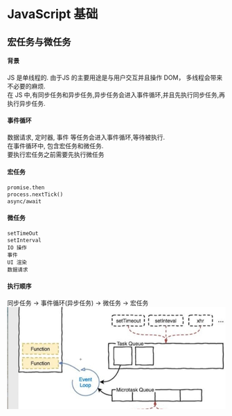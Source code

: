 # JavaScript 基础

## 宏任务与微任务
#### 背景
JS 是单线程的. 由于JS 的主要用途是与用户交互并且操作 DOM， 多线程会带来不必要的麻烦.  
在 JS 中,有同步任务和异步任务,异步任务会进入事件循环,并且先执行同步任务,再执行异步任务.

#### 事件循环
数据请求, 定时器, 事件 等任务会进入事件循环,等待被执行.  
在事件循环中, 包含宏任务和微任务.  
要执行宏任务之前需要先执行微任务

#### 宏任务
```JS
promise.then
process.nextTick()
async/await
```
#### 微任务
```JS
setTimeOut
setInterval
IO 操作
事件
UI 渲染
数据请求
```

#### 执行顺序
同步任务 -> 事件循环(异步任务) -> 微任务 -> 宏任务
![js 任务执行](../figures/js_tasks.jpg)

